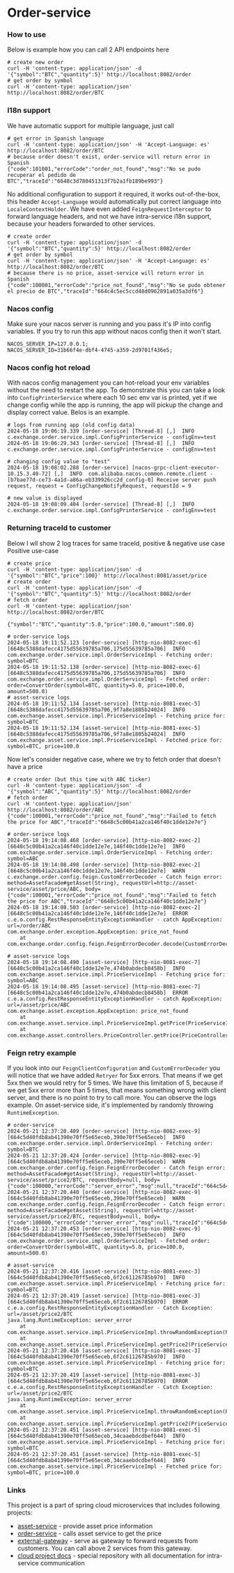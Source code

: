 # Order-service

### How to use
Below is example how you can call 2 API endpoints here
```shell
# create new order
curl -H 'content-type: application/json' -d '{"symbol":"BTC","quantity":5}' http://localhost:8082/order
# get order by symbol
curl -H 'content-type: application/json' http://localhost:8082/order/BTC
```

### I18n support
We have automatic support for multiple language, just call
```shell
# get error in Spanish language
curl -H 'content-type: application/json' -H 'Accept-Language: es' http://localhost:8082/order/BTC
# because order doesn't exist, order-service will return error in Spanish
{"code":101001,"errorCode":"order_not_found","msg":"No se pudo recuperar el pedido de BTC","traceId":"6648c3d780451313f7b2a1fb189be993"}
```
No additional configuration to support it required, it works out-of-the-box, this header `Accept-Language` would
automatically put correct language into `LocaleContextHolder`.
We have even added `FeignRequestInterceptor` to forward language headers, and not we have intra-service i18n support, because your headers forwarded to other services.
```shell
# create order
curl -H 'content-type: application/json' -d '{"symbol":"BTC","quantity":5}' http://localhost:8082/order
# get order by symbol 
curl -H 'content-type: application/json' -H 'Accept-Language: es' http://localhost:8082/order/BTC
# because there is no price, asset-service will return error in Spanish
{"code":100001,"errorCode":"price_not_found","msg":"No se pudo obtener el precio de BTC","traceId":"664c4c5ec5ccd48d0962891a035a3df6"}
```

### Nacos config
Make sure your nacos server is running and you pass it's IP into config variables. If you try to run
this app without nacos config then it won't start.
```
NACOS_SERVER_IP=127.0.0.1;
NACOS_SERVER_ID=31b66f4e-dbf4-4745-a359-2d9701f436e5;
```

### Nacos config hot reload
With nacos config management you can hot-reload your env variables without the need to restart the app.
To demonstrate this you can take a look into `ConfigPrinterService` where each 10 sec env var is printed, yet if we
change config while the app is running, the app will pickup the change and display correct value. Belos is an example.
```
# logs from running app (old config data)
2024-05-18 19:06:19.339 [order-service] [Thread-8] [,]  INFO  c.exchange.order.service.impl.ConfigPrinterService - configEnv=test
2024-05-18 19:06:29.343 [order-service] [Thread-8] [,]  INFO  c.exchange.order.service.impl.ConfigPrinterService - configEnv=test

# changing config value to "test"
2024-05-18 19:08:02.288 [order-service] [nacos-grpc-client-executor-10.15.3.40-72] [,]  INFO  com.alibaba.nacos.common.remote.client - [b7bae77d-ce73-4a1d-a86a-eb339926cc2d_config-0] Receive server push request, request = ConfigChangeNotifyRequest, requestId = 9

# new value is displayed
2024-05-18 19:08:09.404 [order-service] [Thread-8] [,]  INFO  c.exchange.order.service.impl.ConfigPrinterService - configEnv=test
```

### Returning traceId to customer
Below I wll show 2 log traces for same traceId, positive & negative use case
Positive use-case
```shell
# create price
curl -H 'content-type: application/json' -d '{"symbol":"BTC","price":100}' http://localhost:8081/asset/price
# create order
curl -H 'content-type: application/json' -d '{"symbol":"BTC","quantity":5}' http://localhost:8082/order
# fetch order
curl -H 'content-type: application/json' http://localhost:8082/order/BTC

{"symbol":"BTC","quantity":5.0,"price":100.0,"amount":500.0}

# order-service logs
2024-05-18 19:11:52.123 [order-service] [http-nio-8082-exec-6] [6648c5388dafecc4175d55639785a706,175d55639785a706]  INFO  com.exchange.order.service.impl.OrderServiceImpl - Fetching order: symbol=BTC
2024-05-18 19:11:52.138 [order-service] [http-nio-8082-exec-6] [6648c5388dafecc4175d55639785a706,175d55639785a706]  INFO  com.exchange.order.service.impl.OrderServiceImpl - Fetched order: order=ConvertOrder(symbol=BTC, quantity=5.0, price=100.0, amount=500.0)
# asset-service logs
2024-05-18 19:11:52.134 [asset-service] [http-nio-8081-exec-5] [6648c5388dafecc4175d55639785a706,9f7a8e1805b24024]  INFO  com.exchange.asset.service.impl.PriceServiceImpl - Fetching price for: symbol=BTC
2024-05-18 19:11:52.134 [asset-service] [http-nio-8081-exec-5] [6648c5388dafecc4175d55639785a706,9f7a8e1805b24024]  INFO  com.exchange.asset.service.impl.PriceServiceImpl - Fetched price for: symbol=BTC, price=100.0
```
Now let's consider negative case, where we try to fetch order that doesn't have a price
```
# create order (but this time with ABC ticker)
curl -H 'content-type: application/json' -d '{"symbol":"ABC","quantity":5}' http://localhost:8082/order
# fetch order
curl -H 'content-type: application/json' http://localhost:8082/order/ABC
{"code":100001,"errorCode":"price_not_found","msg":"Failed to fetch the price for ABC","traceId":"6648c5c00b41a2ca146f40c1dde12e7e"}

# order-serivce logs
2024-05-18 19:14:08.468 [order-service] [http-nio-8082-exec-2] [6648c5c00b41a2ca146f40c1dde12e7e,146f40c1dde12e7e]  INFO  com.exchange.order.service.impl.OrderServiceImpl - Fetching order: symbol=ABC
2024-05-18 19:14:08.498 [order-service] [http-nio-8082-exec-2] [6648c5c00b41a2ca146f40c1dde12e7e,146f40c1dde12e7e]  WARN  c.exchange.order.config.feign.CustomErrorDecoder - Catch feign error: method=AssetFacade#getAsset(String), requestUrl=http://asset-service/asset/price/ABC, body={"code":100001,"errorCode":"price_not_found","msg":"Failed to fetch the price for ABC","traceId":"6648c5c00b41a2ca146f40c1dde12e7e"}
2024-05-18 19:14:08.503 [order-service] [http-nio-8082-exec-2] [6648c5c00b41a2ca146f40c1dde12e7e,146f40c1dde12e7e]  ERROR c.e.o.config.RestResponseEntityExceptionHandler - catch AppException: url=/order/ABC
com.exchange.order.exception.AppException: price_not_found
	at com.exchange.order.config.feign.FeignErrorDecoder.decode(CustomErrorDecoder.java:34)

# asset-service logs
2024-05-18 19:14:08.490 [asset-service] [http-nio-8081-exec-7] [6648c5c00b41a2ca146f40c1dde12e7e,474b0abdecb8458b]  INFO  com.exchange.asset.service.impl.PriceServiceImpl - Fetching price for: symbol=ABC
2024-05-18 19:14:08.495 [asset-service] [http-nio-8081-exec-7] [6648c5c00b41a2ca146f40c1dde12e7e,474b0abdecb8458b]  ERROR c.e.a.config.RestResponseEntityExceptionHandler - catch AppException: url=/asset/price/ABC
com.exchange.asset.exception.AppException: price_not_found
	at com.exchange.asset.service.impl.PriceServiceImpl.getPrice(PriceServiceImpl.java:34)
	at com.exchange.asset.controllers.PriceController.getPrice(PriceController.java:24)
```

### Feign retry example
If you look into our `FeignClientConfiguration` and `CustomErrorDecoder` you will notice that we have added `Retryer` for 5xx errors. That means if we get 5xx then we would retry for 5 times. We have this limitation of 5, because if we get 5xx error more than 5 times, that means something wrong with client server, and there is no point to try to call more.
You can observe the logs example. On asset-service side, it's implemented by randomly throwing `RuntimeException`.
```
# order-service
2024-05-21 12:37:20.409 [order-service] [http-nio-8082-exec-9] [664c5d40fdb8ab41390e70ff5e65eceb,390e70ff5e65eceb]  INFO  com.exchange.order.service.impl.OrderServiceImpl - Fetching order: symbol=BTC
2024-05-21 12:37:20.424 [order-service] [http-nio-8082-exec-9] [664c5d40fdb8ab41390e70ff5e65eceb,390e70ff5e65eceb]  WARN  com.exchange.order.config.feign.FeignErrorDecoder - Catch feign error: method=AssetFacade#getAsset(String), requestUrl=http://asset-service/asset/price2/BTC, requestBody=null, body={"code":100000,"errorCode":"server_error","msg":null,"traceId":"664c5d40fdb8ab41390e70ff5e65eceb"}
2024-05-21 12:37:20.440 [order-service] [http-nio-8082-exec-9] [664c5d40fdb8ab41390e70ff5e65eceb,390e70ff5e65eceb]  WARN  com.exchange.order.config.feign.FeignErrorDecoder - Catch feign error: method=AssetFacade#getAsset(String), requestUrl=http://asset-service/asset/price2/BTC, requestBody=null, body={"code":100000,"errorCode":"server_error","msg":null,"traceId":"664c5d40fdb8ab41390e70ff5e65eceb"}
2024-05-21 12:37:20.453 [order-service] [http-nio-8082-exec-9] [664c5d40fdb8ab41390e70ff5e65eceb,390e70ff5e65eceb]  INFO  com.exchange.order.service.impl.OrderServiceImpl - Fetched order: order=ConvertOrder(symbol=BTC, quantity=5.0, price=100.0, amount=500.0)

# asset-service
2024-05-21 12:37:20.416 [asset-service] [http-nio-8081-exec-3] [664c5d40fdb8ab41390e70ff5e65eceb,6f2c61126785b970]  INFO  com.exchange.asset.service.impl.PriceServiceImpl - Fetching price for: symbol=BTC
2024-05-21 12:37:20.419 [asset-service] [http-nio-8081-exec-3] [664c5d40fdb8ab41390e70ff5e65eceb,6f2c61126785b970]  ERROR c.e.a.config.RestResponseEntityExceptionHandler - Catch Exception: url=/asset/price2/BTC
java.lang.RuntimeException: server_error
	at com.exchange.asset.service.impl.PriceServiceImpl.throwRandomException(PriceServiceImpl.java:58)
	at com.exchange.asset.service.impl.PriceServiceImpl.getPrice2(PriceServiceImpl.java:49)
2024-05-21 12:37:20.416 [asset-service] [http-nio-8081-exec-3] [664c5d40fdb8ab41390e70ff5e65eceb,6f2c61126785b970]  INFO  com.exchange.asset.service.impl.PriceServiceImpl - Fetching price for: symbol=BTC
2024-05-21 12:37:20.419 [asset-service] [http-nio-8081-exec-3] [664c5d40fdb8ab41390e70ff5e65eceb,6f2c61126785b970]  ERROR c.e.a.config.RestResponseEntityExceptionHandler - Catch Exception: url=/asset/price2/BTC
java.lang.RuntimeException: server_error
	at com.exchange.asset.service.impl.PriceServiceImpl.throwRandomException(PriceServiceImpl.java:58)
	at com.exchange.asset.service.impl.PriceServiceImpl.getPrice2(PriceServiceImpl.java:49)
2024-05-21 12:37:20.451 [asset-service] [http-nio-8081-exec-5] [664c5d40fdb8ab41390e70ff5e65eceb,34caaebdcdbef644]  INFO  com.exchange.asset.service.impl.PriceServiceImpl - Fetching price for: symbol=BTC
2024-05-21 12:37:20.451 [asset-service] [http-nio-8081-exec-5] [664c5d40fdb8ab41390e70ff5e65eceb,34caaebdcdbef644]  INFO  com.exchange.asset.service.impl.PriceServiceImpl - Fetched price for: symbol=BTC, price=100.0
```

### Links
This project is a part of spring cloud microservices that includes following projects:
* [asset-service](https://github.com/dgaydukov/spring-cloud-asset-service) - provide asset price information
* [order-service](https://github.com/dgaydukov/spring-cloud-order-service) - calls asset service to get the price
* [external-gateway](https://github.com/dgaydukov/spring-cloud-external-gateway) - serve as gateway to forward requests from customers. You can call above 2 services from this gateway.
* [cloud project docs](https://github.com/dgaydukov/spring-cloud-project?tab=readme-ov-file) - special repository with all documentation for intra-service communication